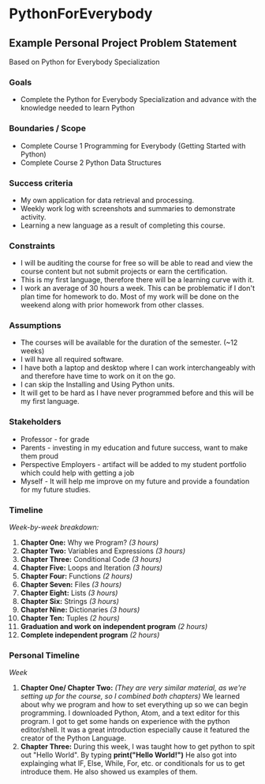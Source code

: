 # PythonForEverybody
## Example Personal Project Problem Statement

Based on Python for Everybody Specialization

### Goals

-   Complete the Python for Everybody Specialization and advance with the knowledge needed to learn Python

### Boundaries / Scope

-   Complete Course 1 Programming for Everybody (Getting Started with Python)
-   Complete Course 2 Python Data Structures

### Success criteria

-   My own application for data retrieval and processing.
-   Weekly work log with screenshots and summaries to demonstrate activity.
- Learning a new language as a result of completing this course.

### Constraints

-   I will be auditing the course for free so will be able to read and view the course content but not submit projects or earn the certification.
- This is my first language, therefore there will be a learning curve with it.
- I work an average of 30 hours a week. This can be problematic if I don't plan time for homework to do. Most of my work will be done on the weekend along with prior homework from other classes.

### Assumptions

-   The courses will be available for the duration of the semester. (~12 weeks)
-   I will have all required software.
- I have both a laptop and desktop where I can work interchangeably with and therefore have time to work on it on the go.
-   I can skip the Installing and Using Python units.
- It will get to be hard as I have never programmed before and this will be my first language.

### Stakeholders

-   Professor - for grade
-   Parents - investing in my education and future success, want to make them proud
-   Perspective Employers - artifact will be added to my student portfolio which could help with getting a job
- Myself - It will help me improve on my future and provide a foundation for my future studies.

### Timeline

*Week-by-week breakdown:*

1.  **Chapter One:** Why we Program? *(3 hours)*
2.  **Chapter Two:** Variables and Expressions *(3 hours)*
3.  **Chapter Three:** Conditional Code *(3 hours)*
4.  **Chapter Five:** Loops and Iteration *(3 hours)*
5.  **Chapter Four:** Functions *(2 hours)*
6.  **Chapter Seven:** Files *(3 hours)*
7.  **Chapter Eight:** Lists *(3 hours)*
8.  **Chapter Six:** Strings *(3 hours)*
9.  **Chapter Nine:** Dictionaries *(3 hours)*
10.  **Chapter Ten:** Tuples *(2 hours)*
11.  **Graduation and work on independent program** *(2 hours)*
12.  **Complete independent program** *(2 hours)*

### Personal Timeline

*Week*
1. **Chapter One/ Chapter Two:** *(They are very similar material, as we're setting up for the course, so I combined both chapters)* We learned about why we program and how to set everything up so we can begin programming. I downloaded Python, Atom, and a text editor for this program. I got to get some hands on experience with the python editor/shell. It was a great introduction especially cause it featured the creator of the Python Language.
3. **Chapter Three:** During this week, I was taught how to get python to spit out "Hello World". By typing **print("Hello World!")** He also got into explainging what IF, Else, While, For, etc. or conditionals for us to get introduce them. He also showed us examples of them. 
